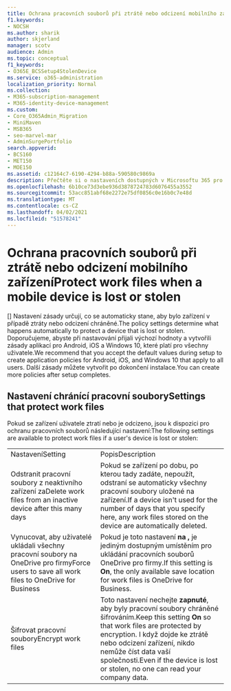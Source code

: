 ```yaml
---
title: Ochrana pracovních souborů při ztrátě nebo odcizení mobilního zařízení
f1.keywords:
- NOCSH
ms.author: sharik
author: skjerland
manager: scotv
audience: Admin
ms.topic: conceptual
f1_keywords:
- O365E_BCSSetup4StolenDevice
ms.service: o365-administration
localization_priority: Normal
ms.collection:
- M365-subscription-management
- M365-identity-device-management
ms.custom:
- Core_O365Admin_Migration
- MiniMaven
- MSB365
- seo-marvel-mar
- AdminSurgePortfolio
search.appverid:
- BCS160
- MET150
- MOE150
ms.assetid: c12164c7-6190-4294-b88a-590580c9869a
description: Přečtěte si o nastaveních dostupných v Microsoftu 365 pro firmy, která chrání pracovní soubory v případě ztráty nebo odcizení zařízení uživatele.
ms.openlocfilehash: 6b10ce73d3ebe936d3878724783d6076455a3552
ms.sourcegitcommit: 53acc851abf68e2272e75df0856c0e16b0c7e48d
ms.translationtype: MT
ms.contentlocale: cs-CZ
ms.lasthandoff: 04/02/2021
ms.locfileid: "51578241"
---
```

# <a name="protect-work-files-when-a-mobile-device-is-lost-or-stolen"></a><span data-ttu-id="662c9-103">Ochrana pracovních souborů při ztrátě nebo odcizení mobilního zařízení</span><span class="sxs-lookup"><span data-stu-id="662c9-103">Protect work files when a mobile device is lost or stolen</span></span>

<span data-ttu-id="662c9-104">[] Nastavení zásady určují, co se automaticky stane, aby bylo zařízení v případě ztráty nebo odcizení chráněné.</span><span class="sxs-lookup"><span data-stu-id="662c9-104">The policy settings determine what happens automatically to protect a device that is lost or stolen.</span></span> <span data-ttu-id="662c9-105">Doporučujeme, abyste při nastavování přijali výchozí hodnoty a vytvořili zásady aplikací pro Android, iOS a Windows 10, které platí pro všechny uživatele.</span><span class="sxs-lookup"><span data-stu-id="662c9-105">We recommend that you accept the default values during setup to create application policies for Android, iOS, and Windows 10 that apply to all users.</span></span> <span data-ttu-id="662c9-106">Další zásady můžete vytvořit po dokončení instalace.</span><span class="sxs-lookup"><span data-stu-id="662c9-106">You can create more policies after setup completes.</span></span>
  
## <a name="settings-that-protect-work-files"></a><span data-ttu-id="662c9-107">Nastavení chránící pracovní soubory</span><span class="sxs-lookup"><span data-stu-id="662c9-107">Settings that protect work files</span></span>

<span data-ttu-id="662c9-108">Pokud se zařízení uživatele ztratí nebo je odcizeno, jsou k dispozici pro ochranu pracovních souborů následující nastavení:</span><span class="sxs-lookup"><span data-stu-id="662c9-108">The following settings are available to protect work files if a user's device is lost or stolen:</span></span>
  
|||
|:-----|:-----|
|<span data-ttu-id="662c9-109">Nastavení</span><span class="sxs-lookup"><span data-stu-id="662c9-109">Setting</span></span>  <br/> |<span data-ttu-id="662c9-110">Popis</span><span class="sxs-lookup"><span data-stu-id="662c9-110">Description</span></span>  <br/> |
|<span data-ttu-id="662c9-111">Odstranit pracovní soubory z neaktivního zařízení za</span><span class="sxs-lookup"><span data-stu-id="662c9-111">Delete work files from an inactive device after this many days</span></span>  <br/> |<span data-ttu-id="662c9-112">Pokud se zařízení po dobu, po kterou tady zadáte, nepoužít, odstraní se automaticky všechny pracovní soubory uložené na zařízení.</span><span class="sxs-lookup"><span data-stu-id="662c9-112">If a device isn't used for the number of days that you specify here, any work files stored on the device are automatically deleted.</span></span>  <br/> |
|<span data-ttu-id="662c9-113">Vynucovat, aby uživatelé ukládali všechny pracovní soubory na OneDrive pro firmy</span><span class="sxs-lookup"><span data-stu-id="662c9-113">Force users to save all work files to OneDrive for Business</span></span>  <br/> |<span data-ttu-id="662c9-114">Pokud je toto nastavení **na ,** je jediným dostupným umístěním pro ukládání pracovních souborů OneDrive pro firmy.</span><span class="sxs-lookup"><span data-stu-id="662c9-114">If this setting is **On**, the only available save location for work files is OneDrive for Business.</span></span>  <br/> |
|<span data-ttu-id="662c9-115">Šifrovat pracovní soubory</span><span class="sxs-lookup"><span data-stu-id="662c9-115">Encrypt work files</span></span>  <br/> |<span data-ttu-id="662c9-116">Toto nastavení nechejte **zapnuté**, aby byly pracovní soubory chráněné šifrováním.</span><span class="sxs-lookup"><span data-stu-id="662c9-116">Keep this setting **On** so that work files are protected by encryption.</span></span> <span data-ttu-id="662c9-117">I když dojde ke ztrátě nebo odcizení zařízení, nikdo nemůže číst data vaší společnosti.</span><span class="sxs-lookup"><span data-stu-id="662c9-117">Even if the device is lost or stolen, no one can read your company data.</span></span>  <br/> |
   

